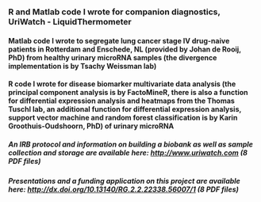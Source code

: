 ### R and Matlab code I wrote for companion diagnostics, UriWatch - LiquidThermometer 

#### Matlab code I wrote to segregate lung cancer stage IV drug-naive patients in Rotterdam and Enschede, NL (provided by Johan de Rooij, PhD) from healthy urinary microRNA samples (the divergence implementation is by Tsachy Weissman lab) 

#### R code I wrote for disease biomarker multivariate data analysis (the principal component analysis is by FactoMineR, there is also a function for differential expression analysis and heatmaps from the Thomas Tuschl lab, an additional function for differential expression analysis, support vector machine and random forest classification is by Karin Groothuis-Oudshoorn, PhD) of urinary microRNA

##### An IRB protocol and information on building a biobank as well as sample collection and storage are available here: http://www.uriwatch.com (8 PDF files) 

##### Presentations and a funding application on this project are available here: http://dx.doi.org/10.13140/RG.2.2.22338.56007/1 (8 PDF files) 

